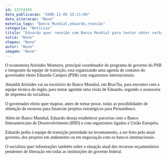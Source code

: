 ```yaml
---
id: 12374193
data_publicacao: "2006-11-05 15:11:00"
data_alteracao: "None"
materia_tags: "Banco Mundial,eduardo,reunião"
categoria: "Notícias"
titulo: "Eduardo quer reunião com Banco Mundial para tentar obter verba"
sutia: "None"
chapeu: "None"
autor: "None"
imagem: "None"
---
```

<p><P><FONT face=Verdana>O economista Aristides Monteiro, principal coordenador do programa de governo do PSB e integrante da&nbsp;equipe de&nbsp;transição, está organizando uma agenda de contatos do governador eleito Eduardo Campos (PSB) com organismos internacionais. </FONT></P></p>
<p><P><FONT face=Verdana>Amanhã Aristides vai ao escritório do Banco Mundial, em Bras?lia, para encontro com a equipe técnica do órgão, para tentar agendar uma&nbsp;visita de Eduardo, segundo a assessoria de imprensa do socialista. </FONT></P></p>
<p><P><FONT face=Verdana>O governador eleito quer mapear, antes&nbsp;de tomar posse, todas as possibilidades de obtenção de recursos para financiar projetos estratégicos para Pernambuco. </FONT></P></p>
<p><P><FONT face=Verdana>Além do Banco Mundial, Eduardo deseja estabelecer parcerias com o Banco Interamericano de Desenvolvimento (BID) e com organismos ligados à União Européia. </FONT></P></p>
<p><P><FONT face=Verdana>Eduardo pediu à equipe de transição prioridade no levantamento, a ser feito pelo atual governo, dos projetos em andamento ou em negociação com os bancos internacionais. </FONT></P></p>
<p><P><FONT face=Verdana>O socialista quer informações também sobre a situação atual dos recursos orçamentários pendentes de liberação em todas as instituições do governo federal.</FONT></P> </p>
